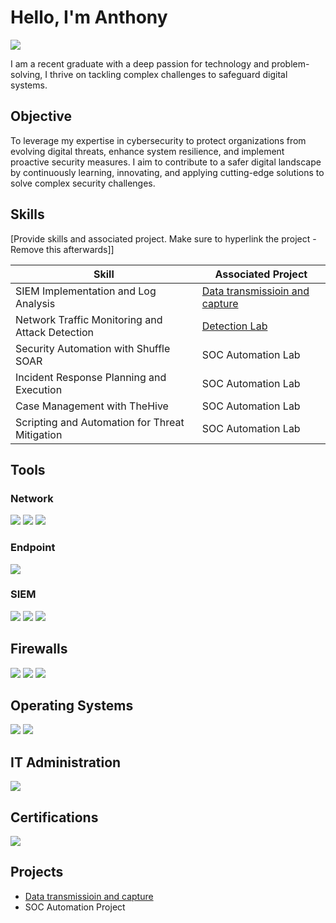 # Hello, I'm Anthony
<a href="https://www.linkedin.com/in/anthony-dibia-61979b333"><img src="https://img.shields.io/badge/-LinkedIn-0072b1?&style=for-the-badge&logo=linkedin&logoColor=white" /></a>


I am a recent graduate with a deep passion for technology and problem-solving, I thrive on tackling complex challenges to safeguard digital systems. 

## Objective

 
To leverage my expertise in cybersecurity to protect organizations from evolving digital threats, enhance system resilience, and implement proactive security measures. I aim to contribute to a safer digital landscape by continuously learning, innovating, and applying cutting-edge solutions to solve complex security challenges.

## Skills
[Provide skills and associated project. Make sure to hyperlink the project - Remove this afterwards]]

| Skill                                         | Associated Project         |
|-----------------------------------------------|----------------------------|
| SIEM Implementation and Log Analysis          | <a href="https://github.com/Tonex135/Cybersecurity-projects-/blob/main/Data%20transmission%20and%20capture.md">Data transmissioin and capture</a>|
| Network Traffic Monitoring and Attack Detection | <a href="https://google.com">Detection Lab</a>|
| Security Automation with Shuffle SOAR         | SOC Automation Lab|
| Incident Response Planning and Execution      | SOC Automation Lab|
| Case Management with TheHive                  | SOC Automation Lab|
| Scripting and Automation for Threat Mitigation | SOC Automation Lab|

## Tools


### Network
<div>
    <img src="https://img.shields.io/badge/-Wireshark-1679A7?&style=for-the-badge&logo=Wireshark&logoColor=white" />
    <img src="https://img.shields.io/badge/-Burp_Suite-FD6C5E?&style=for-the-badge&logo=BurpSuite&logoColor=white" />
    <img src="https://img.shields.io/badge/-Nmap-00BFFF?&style=for-the-badge&logo=nmap&logoColor=white" />

</div>

### Endpoint
<div>
    <img src="https://img.shields.io/badge/-Microsoft_Defender_for_Endpoint-00A4EF?&style=for-the-badge&logo=Microsoft&logoColor=white" />
    
</div>

### SIEM
<div>
    <img src="https://img.shields.io/badge/-Microsoft_Sentinel-0078D4?&style=for-the-badge&logo=Microsoft&logoColor=white" />
    <img src="https://img.shields.io/badge/-Splunk-000000?&style=for-the-badge&logo=Splunk&logoColor=white" />
    <img src="https://img.shields.io/badge/-Elastic-005571?&style=for-the-badge&logo=Elastic&logoColor=white" />
</div>

## Firewalls
<div>
  <img src="https://img.shields.io/badge/-Windows%20Defender%20Firewall-0078D7?&style=for-the-badge&logo=windows&logoColor=white" />
 <img src="https://img.shields.io/badge/-UFW-0078D4?&style=for-the-badge&logo=ubuntu&logoColor=white" />
  <img src="https://img.shields.io/badge/-Snort-blue?&style=for-the-badge&logo=snort&logoColor=white" />

</div>

## Operating Systems

<div>
  <img src="https://img.shields.io/badge/-Windows-0078D6?&style=for-the-badge&logo=Windows&logoColor=white" />
  <img src="https://img.shields.io/badge/-Kali%20Linux-557C94?&style=for-the-badge&logo=kalilinux&logoColor=white" />

</div>

## IT Administration
</div>
<img src="https://img.shields.io/badge/-Microsoft_365_Admin_Centre-0078D4?&style=for-the-badge&logo=Microsoft&logoColor=white" />

<div>
  
## Certifications

<div>
<img src="https://img.shields.io/badge/-(ISC)%C2%B2_Certified_in_Cybersecurity-0073B1?&style=for-the-badge&logo=ISC2&logoColor=white" />

</div>

## Projects
- <a href="https://github.com/Tonex135/Cybersecurity-projects-/blob/main/Data%20transmission%20and%20capture.md">Data transmissioin and capture</a>
- SOC Automation Project
